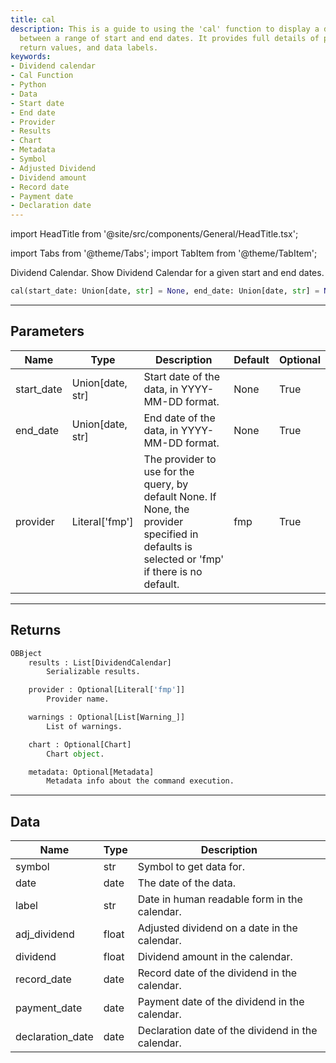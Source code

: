 ```yaml
---
title: cal
description: This is a guide to using the 'cal' function to display a dividend calendar
  between a range of start and end dates. It provides full details of parameters,
  return values, and data labels.
keywords:
- Dividend calendar
- Cal Function
- Python
- Data
- Start date
- End date
- Provider
- Results
- Chart
- Metadata
- Symbol
- Adjusted Dividend
- Dividend amount
- Record date
- Payment date
- Declaration date
---
```


import HeadTitle from '@site/src/components/General/HeadTitle.tsx';

<HeadTitle title="fa.cal - Reference | OpenBB Platform Docs" />

import Tabs from '@theme/Tabs';
import TabItem from '@theme/TabItem';

Dividend Calendar. Show Dividend Calendar for a given start and end dates.

```python wordwrap
cal(start_date: Union[date, str] = None, end_date: Union[date, str] = None, provider: Literal[str] = fmp)
```

---

## Parameters

<Tabs>
<TabItem value="standard" label="Standard">

| Name | Type | Description | Default | Optional |
| ---- | ---- | ----------- | ------- | -------- |
| start_date | Union[date, str] | Start date of the data, in YYYY-MM-DD format. | None | True |
| end_date | Union[date, str] | End date of the data, in YYYY-MM-DD format. | None | True |
| provider | Literal['fmp'] | The provider to use for the query, by default None. If None, the provider specified in defaults is selected or 'fmp' if there is no default. | fmp | True |
</TabItem>

</Tabs>

---

## Returns

```python wordwrap
OBBject
    results : List[DividendCalendar]
        Serializable results.

    provider : Optional[Literal['fmp']]
        Provider name.

    warnings : Optional[List[Warning_]]
        List of warnings.

    chart : Optional[Chart]
        Chart object.

    metadata: Optional[Metadata]
        Metadata info about the command execution.
```

---

## Data

<Tabs>
<TabItem value="standard" label="Standard">

| Name | Type | Description |
| ---- | ---- | ----------- |
| symbol | str | Symbol to get data for. |
| date | date | The date of the data. |
| label | str | Date in human readable form in the calendar. |
| adj_dividend | float | Adjusted dividend on a date in the calendar. |
| dividend | float | Dividend amount in the calendar. |
| record_date | date | Record date of the dividend in the calendar. |
| payment_date | date | Payment date of the dividend in the calendar. |
| declaration_date | date | Declaration date of the dividend in the calendar. |
</TabItem>

</Tabs>
